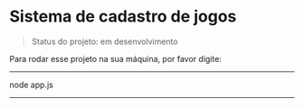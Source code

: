 <h1>Sistema de cadastro de jogos</h1>

>Status do projeto: em desenvolvimento

Para rodar esse projeto na sua máquina, por favor digite:
***
node app.js
***
